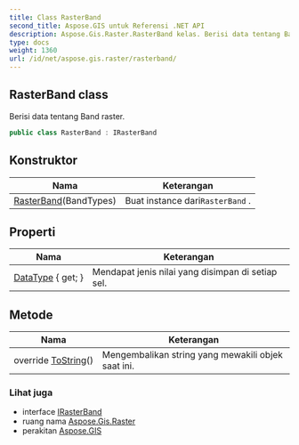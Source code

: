 ```yaml
---
title: Class RasterBand
second_title: Aspose.GIS untuk Referensi .NET API
description: Aspose.Gis.Raster.RasterBand kelas. Berisi data tentang Band raster.
type: docs
weight: 1360
url: /id/net/aspose.gis.raster/rasterband/
---
```

## RasterBand class

Berisi data tentang Band raster.

```csharp
public class RasterBand : IRasterBand
```

## Konstruktor

| Nama | Keterangan |
| --- | --- |
| [RasterBand](rasterband/)(BandTypes) | Buat instance dari`RasterBand` . |

## Properti

| Nama | Keterangan |
| --- | --- |
| [DataType](../../aspose.gis.raster/rasterband/datatype/) { get; } | Mendapat jenis nilai yang disimpan di setiap sel. |

## Metode

| Nama | Keterangan |
| --- | --- |
| override [ToString](../../aspose.gis.raster/rasterband/tostring/)() | Mengembalikan string yang mewakili objek saat ini. |

### Lihat juga

* interface [IRasterBand](../irasterband/)
* ruang nama [Aspose.Gis.Raster](../../aspose.gis.raster/)
* perakitan [Aspose.GIS](../../)


